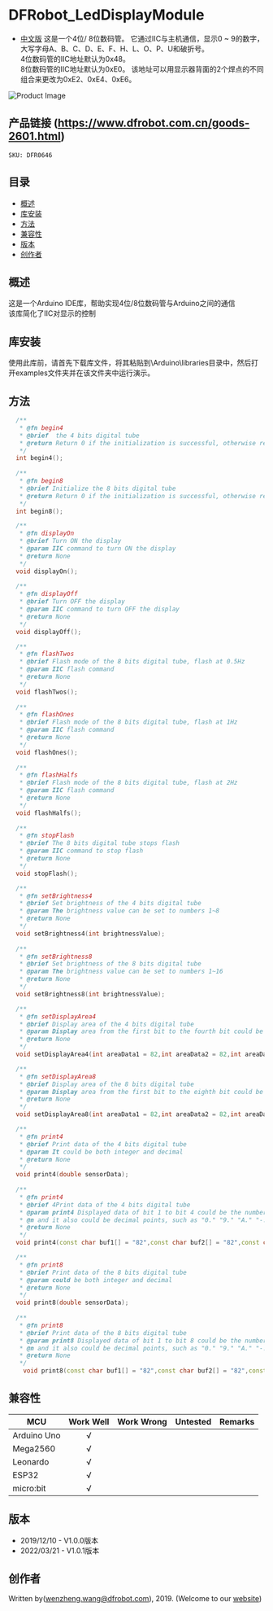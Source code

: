 # DFRobot_LedDisplayModule
  * [中文版](./README_CN.md)
这是一个4位/ 8位数码管。 它通过IIC与主机通信，显示0 ~ 9的数字，大写字母A、B、C、D、E、F、H、L、O、P、U和破折号。   <br>
4位数码管的IIC地址默认为0x48。 <br>
8位数码管的IIC地址默认为0xE0。 该地址可以用显示器背面的2个焊点的不同组合来更改为0xE2、0xE4、0xE6。 <br>

![Product Image](./resources/images/DFR0646.png)

## 产品链接 (https://www.dfrobot.com.cn/goods-2601.html)

    SKU: DFR0646

## 目录
  - [概述](#概述)
  - [库安装](#库安装)
  - [方法](#方法)
  - [兼容性](#兼容性)
  - [版本](#版本)
  - [创作者](#创作者)

## 概述
这是一个Arduino IDE库，帮助实现4位/8位数码管与Arduino之间的通信  
该库简化了IIC对显示的控制  <br>

## 库安装

使用此库前，请首先下载库文件，将其粘贴到\Arduino\libraries目录中，然后打开examples文件夹并在该文件夹中运行演示。
## 方法

```C++
  /**
   * @fn begin4
   * @brief  the 4 bits digital tube
   * @return Return 0 if the initialization is successful, otherwise return non-zero
   */
  int begin4();
  
  /**
   * @fn begin8
   * @brief Initialize the 8 bits digital tube
   * @return Return 0 if the initialization is successful, otherwise return non-zero
   */ 
  int begin8();

  /**
   * @fn displayOn
   * @brief Turn ON the display
   * @param IIC command to turn ON the display
   * @return None
   */
  void displayOn();
  
  /**
   * @fn displayOff
   * @brief Turn OFF the display 
   * @param IIC command to turn OFF the display
   * @return None
   */  
  void displayOff();

  /**
   * @fn flashTwos
   * @brief Flash mode of the 8 bits digital tube, flash at 0.5Hz
   * @param IIC flash command
   * @return None
   */
  void flashTwos();
  
  /**
   * @fn flashOnes
   * @brief Flash mode of the 8 bits digital tube, flash at 1Hz
   * @param IIC flash command
   * @return None
   */
  void flashOnes();
  
  /**
   * @fn flashHalfs
   * @brief Flash mode of the 8 bits digital tube, flash at 2Hz
   * @param IIC flash command
   * @return None
   */
  void flashHalfs();
  
  /**
   * @fn stopFlash
   * @brief The 8 bits digital tube stops flash 
   * @param IIC command to stop flash
   * @return None
   */
  void stopFlash();

  /**
   * @fn setBrightness4
   * @brief Set brightness of the 4 bits digital tube
   * @param The brightness value can be set to numbers 1~8
   * @return None
   */
  void setBrightness4(int brightnessValue); 
  
  /**
   * @fn setBrightness8
   * @brief Set brightness of the 8 bits digital tube
   * @param The brightness value can be set to numbers 1~16
   * @return None
   */
  void setBrightness8(int brightnessValue);

  /**
   * @fn setDisplayArea4
   * @brief Display area of the 4 bits digital tube
   * @param Display area from the first bit to the fourth bit could be number 1~4.
   * @return None
   */
  void setDisplayArea4(int areaData1 = 82,int areaData2 = 82,int areaData3 = 82,int areaData4 = 82);

  /**
   * @fn setDisplayArea8
   * @brief Display area of the 8 bits digital tube
   * @param Display area from the first bit to the eighth bit could be number 1~8
   * @return None
   */
  void setDisplayArea8(int areaData1 = 82,int areaData2 = 82,int areaData3 = 82,int areaData4 = 82,int areaData5 = 82,int areaData6 = 82,int areaData7 = 82,int areaData8 = 82);

  /**
   * @fn print4
   * @brief Print data of the 4 bits digital tube
   * @param It could be both integer and decimal
   * @return None
   */  
  void print4(double sensorData);
  
  /**
   * @fn print4
   * @brief 4Print data of the 4 bits digital tube
   * @param print4 Displayed data of bit 1 to bit 4 could be the numbers 0 to 9, capital letters A, B, C, D, E, F, H, L, O, P, U and dash-,
   * @n and it also could be decimal points, such as "0." "9." "A." "-."
   * @return None
   */
  void print4(const char buf1[] = "82",const char buf2[] = "82",const char buf3[] = "82",const char buf4[] = "82");

  /**
   * @fn print8
   * @brief Print data of the 8 bits digital tube
   * @param could be both integer and decimal
   * @return None
   */
  void print8(double sensorData);
  
  /**
   * @fn print8
   * @brief Print data of the 8 bits digital tube
   * @param print8 Displayed data of bit 1 to bit 8 could be the numbers 0 to 9, capital letters A, B, C, D, E, F, H, L, O, P, U and dash-,
   * @n and it also could be decimal points, such as "0." "9." "A." "-."
   * @return None
   */
    void print8(const char buf1[] = "82",const char buf2[] = "82",const char buf3[] = "82",const char buf4[] = "82",const char buf5[] = "82",const char buf6[] = "82",const char buf7[] = "82",const char buf8[] = "82");
```

## 兼容性

MCU                | Work Well    | Work Wrong   | Untested    | Remarks
------------------ | :----------: | :----------: | :---------: | -----
Arduino Uno        |      √       |              |             | 
Mega2560        |      √       |              |             | 
Leonardo        |      √       |              |             | 
ESP32         |      √       |              |             | 
micro:bit        |      √       |              |             | 

## 版本

- 2019/12/10 - V1.0.0版本
- 2022/03/21 - V1.0.1版本

## 创作者

Written by(wenzheng.wang@dfrobot.com), 2019. (Welcome to our [website](https://www.dfrobot.com/))





